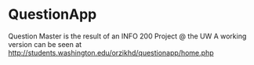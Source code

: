 # QuestionApp
Question Master is the result of an INFO 200 Project @ the UW
A working version can be seen at http://students.washington.edu/orzikhd/questionapp/home.php